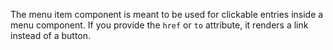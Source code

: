 The menu item component is meant to be used for clickable entries inside a menu component.
If you provide the `href` or `to`  attribute, it renders a link instead of a button.
